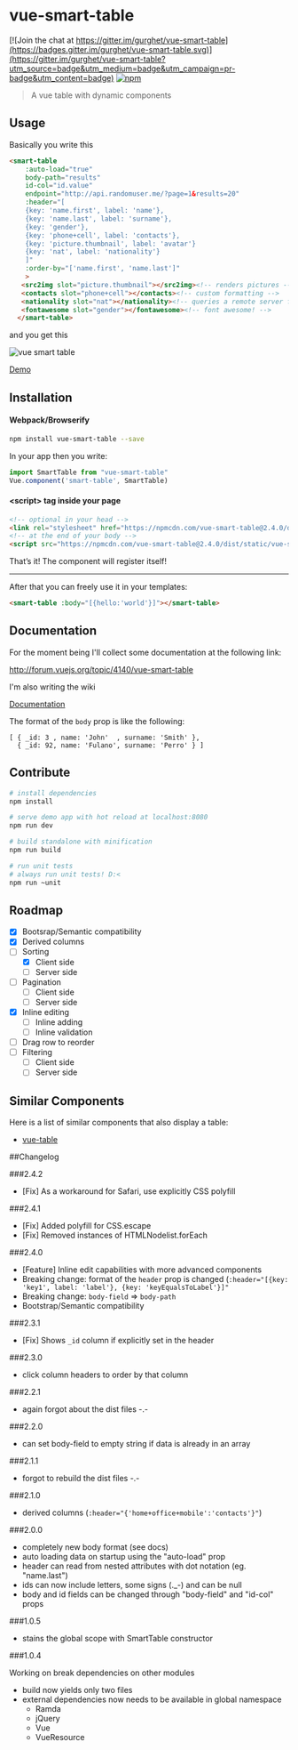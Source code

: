 # vue-smart-table

[![Join the chat at https://gitter.im/gurghet/vue-smart-table](https://badges.gitter.im/gurghet/vue-smart-table.svg)](https://gitter.im/gurghet/vue-smart-table?utm_source=badge&utm_medium=badge&utm_campaign=pr-badge&utm_content=badge)
[![npm](https://img.shields.io/npm/dt/vue-smart-table.svg?maxAge=2592000)](https://www.npmjs.com/package/vue-smart-table)

> A vue table with dynamic components

## Usage

Basically you write this

```html
<smart-table
    :auto-load="true"
    body-path="results"
    id-col="id.value"
    endpoint="http://api.randomuser.me/?page=1&results=20"
    :header="[
    {key: 'name.first', label: 'name'},
    {key: 'name.last', label: 'surname'},
    {key: 'gender'},
    {key: 'phone+cell', label: 'contacts'},
    {key: 'picture.thumbnail', label: 'avatar'}
    {key: 'nat', label: 'nationality'}
    ]"
    :order-by="['name.first', 'name.last']"
    >
   <src2img slot="picture.thumbnail"></src2img><!-- renders pictures -->
   <contacts slot="phone+cell"></contacts><!-- custom formatting -->
   <nationality slot="nat"></nationality><!-- queries a remote server for country code to country name conversion -->
   <fontawesome slot="gender"></fontawesome><!-- font awesome! -->
  </smart-table>
```

and you get this

![vue smart table](https://s32.postimg.org/55yu3qcb9/Schermata_2016_06_26_alle_02_56_51.png)

[Demo](http://codepen.io/gurghet/pen/qNZprz)

## Installation

#### Webpack/Browserify

``` bash
npm install vue-smart-table --save
```

In your app then you write:

``` javascript
import SmartTable from "vue-smart-table"
Vue.component('smart-table', SmartTable)
```

#### &lt;script&gt; tag inside your page

``` html
<!-- optional in your head -->
<link rel="stylesheet" href="https://npmcdn.com/vue-smart-table@2.4.0/dist/static/vue-smart-table-default.css">
<!-- at the end of your body -->
<script src="https://npmcdn.com/vue-smart-table@2.4.0/dist/static/vue-smart-table.js"></script>
```

That’s it! The component will register itself!

 ---

After that you can freely use it in your templates:

``` html
<smart-table :body="[{hello:'world'}]"></smart-table>
```

## Documentation

For the moment being I'll collect some documentation at the following link:

http://forum.vuejs.org/topic/4140/vue-smart-table

I'm also writing the wiki

[Documentation](https://github.com/gurghet/vue-smart-table/wiki)

The format of the `body` prop is like the following:

```
[ { _id: 3 , name: 'John'  , surname: 'Smith' },
  { _id: 92, name: 'Fulano', surname: 'Perro' } ]
```

## Contribute

``` bash
# install dependencies
npm install

# serve demo app with hot reload at localhost:8080
npm run dev

# build standalone with minification
npm run build

# run unit tests
# always run unit tests! D:<
npm run ~unit
```

## Roadmap

* [x] Bootsrap/Semantic compatibility
* [x] Derived columns
* [ ] Sorting
  * [x] Client side
  * [ ] Server side
* [ ] Pagination
  * [ ] Client side
  * [ ] Server side
* [x] Inline editing
  * [ ] Inline adding
  * [ ] Inline validation
* [ ] Drag row to reorder
* [ ] Filtering
  * [ ] Client side
  * [ ] Server side

## Similar Components

Here is a list of similar components that also display a table:

- [vue-table](https://github.com/ratiw/vue-table)

##Changelog

###2.4.2

- [Fix] As a workaround for Safari, use explicitly CSS polyfill

###2.4.1

- [Fix] Added polyfill for CSS.escape
- [Fix] Removed instances of HTMLNodelist.forEach

###2.4.0

- [Feature] Inline edit capabilities with more advanced components
- Breaking change: format of the `header` prop is changed (`:header="[{key: 'key1', label: 'label'}, {key: 'keyEqualsToLabel'}]"`
- Breaking change: `body-field` => `body-path`
- Bootstrap/Semantic compatibility

###2.3.1

- [Fix] Shows `_id` column if explicitly set in the header

###2.3.0

- click column headers to order by that column

###2.2.1

- again forgot about the dist files -.-

###2.2.0

- can set body-field to empty string if data is already in an array

###2.1.1

- forgot to rebuild the dist files -.-

###2.1.0

- derived columns (`:header="{'home+office+mobile':'contacts'}"`)

###2.0.0

- completely new body format (see docs)
- auto loading data on startup using the "auto-load" prop
- header can read from nested attributes with dot notation (eg. "name.last")
- ids can now include letters, some signs (._-) and can be null
- body and id fields can be changed through "body-field" and "id-col" props

###1.0.5

- stains the global scope with SmartTable constructor

###1.0.4

Working on break dependencies on other modules
- build now yields only two files
- external dependencies now needs to be available in global namespace
    - Ramda
    - jQuery
    - Vue
    - VueResource
